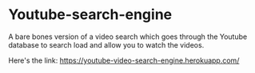 # Youtube-search-engine

A bare bones version of a video search which goes through the Youtube database to search load and allow you to watch the videos.

Here's the link: https://youtube-video-search-engine.herokuapp.com/
